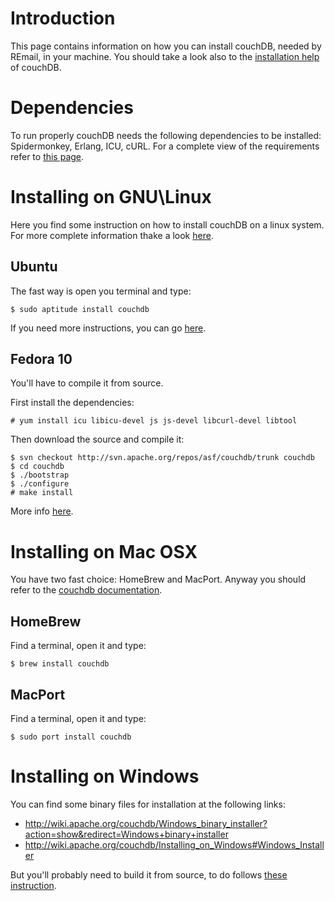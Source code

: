 # Introduction #

This page contains information on how you can install couchDB, needed by REmail, in your machine.
You should take a look also to the [installation help](http://wiki.apache.org/couchdb/Installation) of couchDB.


# Dependencies #

To run properly couchDB needs the following dependencies to be installed: Spidermonkey, Erlang, ICU, cURL.
For a complete view of the requirements refer to [this page](http://wiki.apache.org/couchdb/Installation#Dependencies).


# Installing on GNU\Linux #

Here you find some instruction on how to install couchDB on a linux system.
For more complete information thake a look [here](http://wiki.apache.org/couchdb/Installation#System_specific_installation_guides).

## Ubuntu ##
The fast way is open you terminal and type:
```
$ sudo aptitude install couchdb
```
If you need more instructions, you can go [here](http://wiki.apache.org/couchdb/Installing_on_Ubuntu).

## Fedora 10 ##
You'll have to compile it from source.

First install the dependencies:
```
# yum install icu libicu-devel js js-devel libcurl-devel libtool
```
Then download the source and compile it:
```
$ svn checkout http://svn.apache.org/repos/asf/couchdb/trunk couchdb
$ cd couchdb
$ ./bootstrap
$ ./configure
# make install
```
More info [here](http://wiki.apache.org/couchdb/Installing_on_Fedora10).

# Installing on Mac OSX #
You have two fast choice: HomeBrew and MacPort.
Anyway you should refer to the [couchdb documentation](http://wiki.apache.org/couchdb/Installing_on_OSX).

## HomeBrew ##
Find a terminal, open it and type:
```
$ brew install couchdb
```

## MacPort ##
Find a terminal, open it and type:
```
$ sudo port install couchdb
```

# Installing on Windows #
You can find some binary files for installation at the following links:
  * http://wiki.apache.org/couchdb/Windows_binary_installer?action=show&redirect=Windows+binary+installer
  * http://wiki.apache.org/couchdb/Installing_on_Windows#Windows_Installer

But you'll probably need to build it from source, to do follows [these instruction](http://wiki.apache.org/couchdb/Installing_on_Windows#Building_current_couchdb_versions).